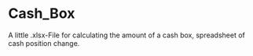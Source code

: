 Cash_Box
========

A little .xlsx-File for calculating the amount of a cash box, spreadsheet of cash position change.
